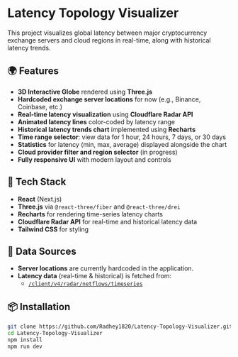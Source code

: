 # Latency Topology Visualizer

This project visualizes global latency between major cryptocurrency exchange servers and cloud regions in real-time, along with historical latency trends.

## 🌍 Features

- **3D Interactive Globe** rendered using **Three.js**
- **Hardcoded exchange server locations** for now (e.g., Binance, Coinbase, etc.)
- **Real-time latency visualization** using **Cloudflare Radar API**
- **Animated latency lines** color-coded by latency range
- **Historical latency trends chart** implemented using **Recharts**
- **Time range selector**: view data for 1 hour, 24 hours, 7 days, or 30 days
- **Statistics** for latency (min, max, average) displayed alongside the chart
- **Cloud provider filter and region selector** (in progress)
- **Fully responsive UI** with modern layout and controls

## 🔧 Tech Stack

- **React** (Next.js)
- **Three.js** via `@react-three/fiber` and `@react-three/drei`
- **Recharts** for rendering time-series latency charts
- **Cloudflare Radar API** for real-time and historical latency data
- **Tailwind CSS** for styling

## 📡 Data Sources

- **Server locations** are currently hardcoded in the application.
- **Latency data** (real-time & historical) is fetched from:
  - [`/client/v4/radar/netflows/timeseries`](https://developers.cloudflare.com/api/operations/radar-netflows-get-timeseries)

## 📦 Installation

```bash
git clone https://github.com/Radhey1820/Latency-Topology-Visualizer.git
cd Latency-Topology-Visualizer
npm install
npm run dev
```
